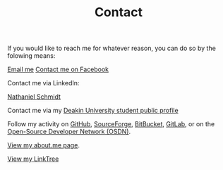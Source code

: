 ﻿---
layout: page
title: Contact
description: "Nathaniel Schmidt contact information"
permalink: /contact/
---

If you would like to reach me for whatever reason, you can do so by the folowing means:

[Email me](mailto:schmidty2244@gmail.com)
[Contact me on Facebook](https://www.facebook.com/nschmidtblog/)

Contact me via LinkedIn:
<script type="text/javascript" src="https://platform.linkedin.com/badges/js/profile.js" async defer></script>
<div class="LI-profile-badge"  data-version="v1" data-size="medium" data-locale="en_US" data-type="horizontal" data-theme="light" data-vanity="njsch"><a class="LI-simple-link" href='https://au.linkedin.com/in/njsch?trk=profile-badge'>Nathaniel Schmidt</a></div>

Contact me via my [Deakin University student public profile](https://sync.deakin.edu.au/profiles/student/njschmidt/)

Follow my activity on [GitHub](https://github.com/njsch/), [SourceForge](https://sourceforge.net/u/njschmidt/), [BitBucket](https://bitbucket.org/njsch/), [GitLab](https://gitlab.com/njsch), or on the [Open-Source Developer Network (OSDN)](https://osdn.net/users/njsch/).

[View my about.me page](https://about.me/njschmidt/).

[View my LinkTree](https://linktr.ee/njschmidt)